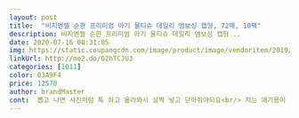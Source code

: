 ```yaml
---
layout: post 
title:  "비지엔젤 순한 프리미엄 아기 물티슈 데일리 엠보싱 캡형, 72매, 10팩" 
description: 비지엔젤 순한 프리미엄 아기 물티슈 데일리 엠보싱 캡형 ..
date: 2020-07-16 00:31:05 
img: https://static.coupangcdn.com/image/product/image/vendoritem/2019/05/14/4388835872/8814c0ae-6945-476b-bdf8-926c8437c56c.jpg 
linkUrl: http://me2.do/G2hTCJU3 
categories: [1011] 
color: 03A9F4 
price: 12570 
author: brandMaster 
cont:  뽑고 나면 사진처럼 톡 하고 올라와서 살짝 넣고 닫아줘야되요<br/> 저는 애기용이 아닌 생활용이라 처음 블루(프리미엄) 사고 이번엔 핑크(데일리) 샀는데 그 이유가 가볍게 닦기에는 아까운 프리미엄이고 물기가 많은 듯 하여 덜 한 데일리 핑크 샀는데 진짜 물기가 체감으로 큰 차이 없지만 꾹 눌러 짜보니 육안으로 티나네요.<br/><br/>블루 (프리미엄)<br/>핑크 (데일이)<br/><br/> - 냄새안남<br/><br/> - 핑크보다 짱짱하누질감<br/><br/> -냄새안남<br/><br/> -더 부직포 같은 부실부실한 질감<br/><br/> -마실 수 있는 99.<br/>7%의 깨끗항 정제수<br/><br/> -맑고 깨끗한 7단계 정제수<br/><br/> -벌집모양 같은 핑크보다 큰 다이아 무늬<br/><br/> -작은 도트 엠보싱모양<br/><br/> -정사각형 모양 평량 65gsm<br/><br/> -직사각형모양 평량 60gsm<br/><br/> -프리미엄보다 덜 촉촉함<br/> 
---
```

 